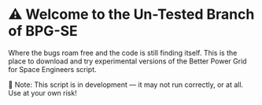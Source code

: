 # ⚠️ Welcome to the Un-Tested Branch of BPG-SE

Where the bugs roam free and the code is still finding itself.
This is the place to download and try experimental versions of the Better Power Grid for Space Engineers script.

🚧 Note: This script is in development — it may not run correctly, or at all. Use at your own risk!
